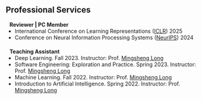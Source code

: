 ## Professional Services

<h4 style="margin:0 10px 0;">Reviewer | PC Member</h4>

<ul style="margin:0 0 20px;">
  <li>International Conference on Learning Representations (<a href="https://iclr.cc/">ICLR</a>) 2025</li>
  <li>Conference on Neural Information Processing Systems (<a href="https://neurips.cc/">NeurIPS</a>) 2024</li>
</ul>

<h4 style="margin:0 10px 0;">Teaching Assistant</h4>

<ul style="margin:0 0 20px;">
  <li>Deep Learning. Fall 2023. Instructor: Prof. <a href="http://ise.thss.tsinghua.edu.cn/~mlong/">Mingsheng Long</a></li>
  <li>Software Engineering: Exploration and Practice. Spring 2023. Instructor: Prof. <a href="http://ise.thss.tsinghua.edu.cn/~mlong/">Mingsheng Long</a></li>
  <li>Machine Learning. Fall 2022. Instructor: Prof. <a href="http://ise.thss.tsinghua.edu.cn/~mlong/">Mingsheng Long</a></li>
  <li>Introduction to Artificial Intelligence. Spring 2022. Instructor: Prof. <a href="http://ise.thss.tsinghua.edu.cn/~mlong/">Mingsheng Long</a></li>
</ul>